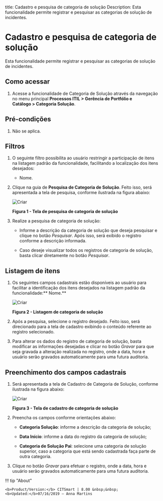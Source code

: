 title: Cadastro e pesquisa de categoria de solução
Description: Esta funcionalidade permite registrar e pesquisar as categorias de
solução de incidentes.

# Cadastro e pesquisa de categoria de solução

Esta funcionalidade permite registrar e pesquisar as categorias de solução de
incidentes.

Como acessar
------------

1.  Acesse a funcionalidade de Categoria de Solução através da navegação no
    menu principal **Processos ITIL > Gerência de Portfólio e
    Catálogo > Categoria Solução**.

Pré-condições
-------------

1.  Não se aplica.

Filtros
-------

1.  O seguinte filtro possibilita ao usuário restringir a participação de itens
    na listagem padrão da funcionalidade, facilitando a localização dos itens
    desejados:

    -   Nome.

1.  Clique na guia de **Pesquisa de Categoria de Solução**. Feito isso, será
    apresentada a tela de pesquisa, conforme ilustrada na figura abaixo:

    ![Criar](images/solution-category-1.png)

    **Figura 1 - Tela de pesquisa de categoria de solução**

1.  Realize a pesquisa de categoria de solução:

    -   Informe a descrição da categoria de solução que deseja pesquisar e
        clique no botão *Pesquisar*. Após isso, será exibido o registro conforme
        a descrição informada.

    -   Caso deseje visualizar todos os registros de categoria de solução, basta
        clicar diretamente no botão *Pesquisar*.

Listagem de itens
-----------------

1.  Os seguintes campos cadastrais estão disponíveis ao usuário para facilitar a
    identificação dos itens desejados na listagem padrão da
    funcionalidade:** Nome.**

    ![Criar](images/solution-category-2.png)

    **Figura 2 - Listagem de categoria de solução**

1.  Após a pesquisa, selecione o registro desejado. Feito isso, será direcionado
    para a tela de cadastro exibindo o conteúdo referente ao registro
    selecionado.

2.  Para alterar os dados do registro de categoria de solução, basta modificar
    as informações desejadas e clicar no botão *Gravar* para que seja gravada a
    alteração realizada no registro, onde a data, hora e usuário serão gravados
    automaticamente para uma futura auditoria.

Preenchimento dos campos cadastrais
-----------------------------------

1.  Será apresentada a tela de Cadastro de Categoria de Solução, conforme
    ilustrada na figura abaixo:

    ![Criar](images/solution-category-3.png)

    **Figura 3 - Tela de cadastro de categoria de solução**

1.  Preencha os campos conforme orientações abaixo:

    -  **Categoria Solução**: informe a descrição da categoria de solução;

    -  **Data Início**: informe a data do registro da categoria de solução;

    -  **Categoria de Solução Pai**: selecione uma categoria de solução
        superior, caso a categoria que está sendo cadastrada faça parte de outra
        categoria.

2.  Clique no botão *Gravar* para efetuar o registro, onde a data, hora e
    usuário serão gravados automaticamente para uma futura auditoria.


!!! tip "About"

    <b>Product/Version:</b> CITSmart | 8.00 &nbsp;&nbsp;
    <b>Updated:</b>07/16/2019 – Anna Martins
